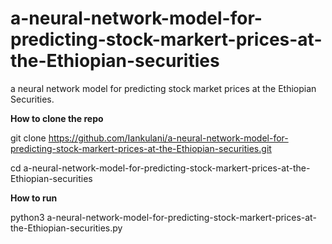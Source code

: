 # a-neural-network-model-for-predicting-stock-markert-prices-at-the-Ethiopian-securities


a neural network model for predicting stock market prices at the Ethiopian Securities.

**How to clone the repo**

git clone https://github.com/Iankulani/a-neural-network-model-for-predicting-stock-markert-prices-at-the-Ethiopian-securities.git

cd a-neural-network-model-for-predicting-stock-markert-prices-at-the-Ethiopian-securities

**How to run**

python3 a-neural-network-model-for-predicting-stock-markert-prices-at-the-Ethiopian-securities.py



